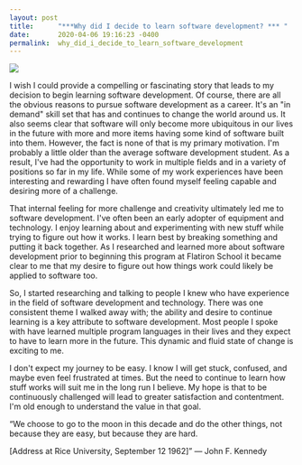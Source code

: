```yaml
---
layout: post
title:      "***Why did I decide to learn software development? *** "
date:       2020-04-06 19:16:23 -0400
permalink:  why_did_i_decide_to_learn_software_development
---
```


![](https://drive.google.com/drive/folders/1ww3XeCc5GnbZfBkYauS-Hcwnk3NA-LEX)

I wish I could provide a compelling or fascinating story that leads to my decision to begin learning software development.  Of course, there are all the obvious reasons to pursue software development as a career.  It's an "in demand" skill set that has and continues to change the world around us.  It also seems clear that software will only become more ubiquitous in our lives in the future with more and more items having some kind of software built into them.  However, the fact is none of that is my primary motivation.   I'm probably a little older than the average software development student.  As a result, I've had the opportunity to work in multiple fields and in a variety of positions so far in my life.  While some of my work experiences have been interesting and rewarding I have often found myself feeling capable and desiring more of a challenge. 

That internal feeling for more challenge and creativity ultimately led me to software development.  I've often been an early adopter of equipment and technology.  I enjoy learning about and experimenting with new stuff while trying to figure out how it works.  I learn best by breaking something and putting it back together.  As I researched and learned more about software development prior to beginning this program at Flatiron School it became clear to me that my desire to figure out how things work could likely be applied to software too.  

So, I started researching and talking to people I knew who have experience in the field of software development and technology.  There was one consistent theme I walked away with; the ability and desire to continue learning is a key attribute to software development.  Most people I spoke with have learned multiple program languages in their lives and they expect to have to learn more in the future.  This dynamic and fluid state of change is exciting to me.  

I don't expect my journey to be easy.  I know I will get stuck, confused, and maybe even feel frustrated at times.  But the need to continue to learn how stuff works will suit me in the long run I believe.  My hope is that to be continuously challenged will lead to greater satisfaction and contentment.  I'm old enough to understand the value in that goal.

“We choose to go to the moon in this decade and do the other things, not because they are easy, but because they are hard.

[Address at Rice University, September 12 1962]”
― John F. Kennedy




